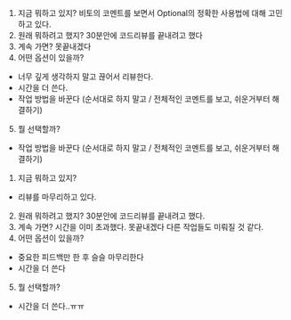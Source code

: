 




1. 지금 뭐하고 있지?
비토의 코멘트를 보면서 Optional의 정확한 사용법에 대해 고민하고 있다.
2. 원래 뭐하려고 했지?
30분안에 코드리뷰를 끝내려고 했다
3. 계속 가면?
못끝내겠다
4. 어떤 옵션이 있을까?
- 너무 깊게 생각하지 말고 끊어서 리뷰한다.
- 시간을 더 쓴다.
- 작업 방법을 바꾼다 (순서대로 하지 말고 / 전체적인 코멘트를 보고, 쉬운거부터 해결하기)
5. 뭘 선택할까?
- 작업 방법을 바꾼다 (순서대로 하지 말고 / 전체적인 코멘트를 보고, 쉬운거부터 해결하기)





1. 지금 뭐하고 있지?
- 리뷰를 마무리하고 있다.
2. 원래 뭐하려고 했지?
30분안에 코드리뷰를 끝내려고 했다.
3. 계속 가면?
시간을 이미 초과했다. 못끝내겠다
다른 작업들도 미뤄질 것 같다.
4. 어떤 옵션이 있을까?
- 중요한 피드백만 한 후 슬슬 마무리한다
- 시간을 더 쓴다
5. 뭘 선택할까?
- 시간을 더 쓴다..ㅠㅠ